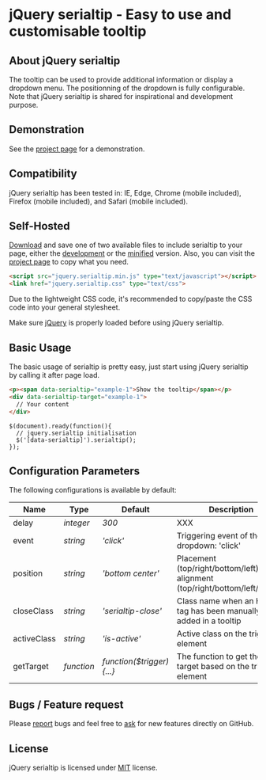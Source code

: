 # jQuery serialtip - Easy to use and customisable tooltip

## About jQuery serialtip
The tooltip can be used to provide additional information or display a dropdown menu. The positionning of the dropdown is fully configurable. Note that jQuery serialtip is shared for inspirational and development purpose.


## Demonstration
See the [project page](https://github.meunierkevin.com/jquery-serialtip/) for a demonstration.


## Compatibility
jQuery serialtip has been tested in: IE, Edge, Chrome (mobile included), Firefox (mobile included), and Safari (mobile included).


## Self-Hosted
[Download](https://github.com/kevinmeunier/jquery-serialtip/archive/master.zip) and save one of two available files to include serialtip to your page, either the [development](https://github.com/kevinmeunier/jquery-serialtip/blob/main/dist/jquery.serialtip.js) or the [minified](https://github.com/kevinmeunier/jquery-serialtip/blob/main/dist/jquery.serialtip.min.js) version. Also, you can visit the [project page](https://github.meunierkevin.com/jquery-serialtip/) to copy what you need.
```HTML
<script src="jquery.serialtip.min.js" type="text/javascript"></script>
<link href="jquery.serialtip.css" type="text/css">
```
Due to the lightweight CSS code, it's recommended to copy/paste the CSS code into your general stylesheet.

Make sure [jQuery](http://jquery.com) is properly loaded before using jQuery serialtip. 


## Basic Usage
The basic usage of serialtip is pretty easy, just start using jQuery serialtip by calling it after page load.
```HTML
<p><span data-serialtip="example-1">Show the tooltip</span></p>
<div data-serialtip-target="example-1">
  // Your content
</div>
```
```JS
$(document).ready(function(){
  // jquery.serialtip initialisation
  $('[data-serialtip]').serialtip();
});
```

  
## Configuration Parameters
The following configurations is available by default:

Name               | Type       | Default                             | Description
------------------ | ---------- | ----------------------------------- | -----------
delay              | *integer*  | *300*                               | XXX 
event              | *string*   | *'click'*                           | Triggering event of the dropdown: 'click' || 'hover
position           | *string*   | *'bottom center'*                   | Placement (top/right/bottom/left) and alignment (top/right/bottom/left/center)
closeClass         | *string*   | *'serialtip-close'*                 | Class name when an HTML tag has been manually added in a tooltip 
activeClass        | *string*   | *'is-active'*                       | Active class on the trigger element 
getTarget          | *function* | *function($trigger){...}*           | The function to get the target based on the trigger element 


## Bugs / Feature request
Please [report](http://github.com/kevinmeunier/jquery-serialtip/issues) bugs and feel free to [ask](http://github.com/kevinmeunier/jquery-serialtip/issues) for new features directly on GitHub.


## License
jQuery serialtip is licensed under [MIT](http://www.opensource.org/licenses/mit-license.php) license.
